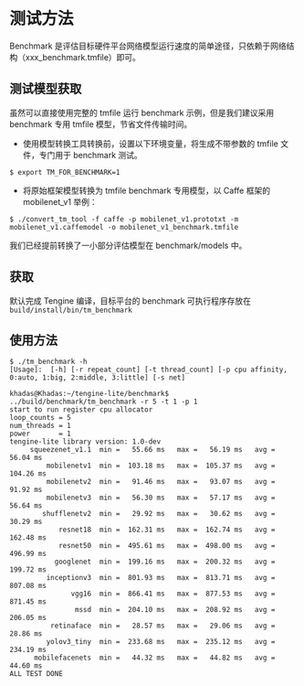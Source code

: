# 测试方法

Benchmark 是评估目标硬件平台网络模型运行速度的简单途径，只依赖于网络结构（xxx_benchmark.tmfile）即可。

## 测试模型获取

虽然可以直接使用完整的 tmfile 运行 benchmark 示例，但是我们建议采用 benchmark 专用 tmfile 模型，节省文件传输时间。

- 使用模型转换工具转换前，设置以下环境变量，将生成不带参数的 tmfile 文件，专门用于 benchmark 测试。

```
$ export TM_FOR_BENCHMARK=1
```

- 将原始框架模型转换为 tmfile benchmark 专用模型，以 Caffe 框架的 mobilenet_v1 举例：

```
$ ./convert_tm_tool -f caffe -p mobilenet_v1.prototxt -m mobilenet_v1.caffemodel -o mobilenet_v1_benchmark.tmfile
```

我们已经提前转换了一小部分评估模型在 benchmark/models 中。

## 获取 

默认完成 Tengine 编译，目标平台的 benchmark 可执行程序存放在 `build/install/bin/tm_benchmark`

## 使用方法

```
$ ./tm_benchmark -h
[Usage]:  [-h] [-r repeat_count] [-t thread_count] [-p cpu affinity, 0:auto, 1:big, 2:middle, 3:little] [-s net]
```

```
khadas@Khadas:~/tengine-lite/benchmark$ ../build/benchmark/tm_benchmark -r 5 -t 1 -p 1
start to run register cpu allocator
loop_counts = 5
num_threads = 1
power       = 1
tengine-lite library version: 1.0-dev
     squeezenet_v1.1  min =   55.66 ms   max =   56.19 ms   avg =   56.04 ms
         mobilenetv1  min =  103.18 ms   max =  105.37 ms   avg =  104.26 ms
         mobilenetv2  min =   91.46 ms   max =   93.07 ms   avg =   91.92 ms
         mobilenetv3  min =   56.30 ms   max =   57.17 ms   avg =   56.64 ms
        shufflenetv2  min =   29.92 ms   max =   30.62 ms   avg =   30.29 ms
            resnet18  min =  162.31 ms   max =  162.74 ms   avg =  162.48 ms
            resnet50  min =  495.61 ms   max =  498.00 ms   avg =  496.99 ms
           googlenet  min =  199.16 ms   max =  200.32 ms   avg =  199.72 ms
         inceptionv3  min =  801.93 ms   max =  813.71 ms   avg =  807.08 ms
               vgg16  min =  866.41 ms   max =  877.53 ms   avg =  871.45 ms
                mssd  min =  204.10 ms   max =  208.92 ms   avg =  206.05 ms
          retinaface  min =   28.57 ms   max =   29.06 ms   avg =   28.86 ms
         yolov3_tiny  min =  233.68 ms   max =  235.12 ms   avg =  234.19 ms
      mobilefacenets  min =   44.32 ms   max =   44.82 ms   avg =   44.60 ms
ALL TEST DONE
```
